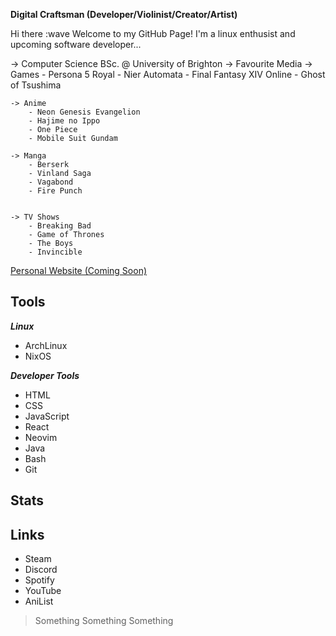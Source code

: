**Digital Craftsman (Developer/Violinist/Creator/Artist)**

Hi there :wave Welcome to my GitHub Page! I'm a linux enthusist and upcoming software developer...

-> Computer Science BSc. @ University of Brighton
-> Favourite Media
    -> Games 
        - Persona 5 Royal
        - Nier Automata 
        - Final Fantasy XIV Online
        - Ghost of Tsushima 

    -> Anime 
        - Neon Genesis Evangelion 
        - Hajime no Ippo
        - One Piece
        - Mobile Suit Gundam

    -> Manga
        - Berserk
        - Vinland Saga 
        - Vagabond 
        - Fire Punch 


    -> TV Shows 
        - Breaking Bad
        - Game of Thrones 
        - The Boys
        - Invincible 

    
[Personal Website (Coming Soon)](url) 
    
## Tools

***Linux*** 
- ArchLinux
- NixOS 

***Developer Tools*** 
- HTML
- CSS
- JavaScript
- React 
- Neovim
- Java 
- Bash
- Git 

## Stats 

## Links
- Steam
- Discord
- Spotify 
- YouTube 
- AniList


> Something Something Something
